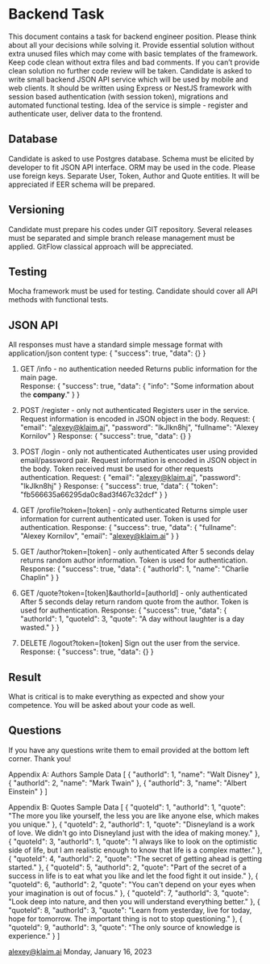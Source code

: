 # Backend Task 
This document contains a task for backend engineer position. Please think about all your  decisions while solving it. Provide essential solution without extra unused files which may come  with basic templates of the framework. Keep code clean without extra files and bad comments.  If you can’t provide clean solution no further code review will be taken. 
Candidate is asked to write small backend JSON API service which will be used by mobile and  web clients. It should be written using Express or NestJS framework with session based  authentication (with session token), migrations and automated functional testing. 
Idea of the service is simple - register and authenticate user, deliver data to the frontend. 

## Database 
Candidate is asked to use Postgres database. Schema must be elicited by developer to fit  JSON API interface. ORM may be used in the code. Please use foreign keys. Separate User,  Token, Author and Quote entities. 
It will be appreciated if EER schema will be prepared. 

## Versioning 
Candidate must prepare his codes under GIT repository. Several releases must be separated  and simple branch release management must be applied. GitFlow classical approach will be  appreciated. 

## Testing 
Mocha framework must be used for testing. Candidate should cover all API methods with  functional tests. 

## JSON API 
All responses must have a standard simple message format with application/json content type: 
{ 
 "success": true, 
 "data": {} 
} 

1. GET /info - no authentication needed 
Returns public information for the main page.  
Response: 
{ 
 "success": true, 
 "data": { 
    "info": "Some information about the <b>company</b>."  } 
} 

2. POST /register - only not authenticated 
Registers user in the service. Request information is encoded in JSON object in the body. Request: 
{ 
 "email": "alexey@klaim.ai", 
 "password": "lkJlkn8hj", 
 "fullname": "Alexey Kornilov" 
} 
Response: 
{ 
 "success": true, 
 "data": {} 
} 
 
3. POST /login - only not authenticated 
Authenticates user using provided email/password pair. Request information is encoded in  JSON object in the body. Token received must be used for other requests authentication. 
Request: 
{ 
 "email": "alexey@klaim.ai", 
 "password": "lkJlkn8hj" 
} 
Response: 
{ 
 "success": true, 
 "data": { 
 "token": "fb566635a66295da0c8ad3f467c32dcf" 
 } 
} 

4. GET /profile?token=[token] - only authenticated 
Returns simple user information for current authenticated user. Token is used for authentication. Response: 
{ 
 "success": true, 
 "data": { 
 "fullname": "Alexey Kornilov", 
 "email": "alexey@klaim.ai" 
 } 
} 

5. GET /author?token=[token] - only authenticated 
After 5 seconds delay returns random author information. Token is used for authentication. Response: 
{ 
 "success": true, 
 "data": { 
 "authorId": 1, 
 "name": "Charlie Chaplin" 
 } 
} 

6. GET /quote?token=[token]&authorId=[authorId] - only authenticated After 5 seconds delay return random quote from the author. Token is used for authentication. Response: 
{ 
 "success": true, 
 "data": { 
 "authorId": 1, 
 "quoteId": 3, 
 "quote": "A day without laughter is a day wasted." 
 } 
} 

7. DELETE /logout?token=[token] 
Sign out the user from the service. 
Response: 
{ 
 "success": true, 
 "data": {} 
} 

## Result 
What is critical is to make everything as expected and show your competence. You will be  asked about your code as well. 

## Questions 
If you have any questions write them to email provided at the bottom left corner. Thank you! 

Appendix A: Authors Sample Data 
[ 
 { 
 "authorId": 1, 
 "name": "Walt Disney" 
 }, 
 { 
 "authorId": 2, 
 "name": "Mark Twain" 
 }, 
 { 
 "authorId": 3, 
 "name": "Albert Einstein" 
 } 
] 

Appendix B: Quotes Sample Data 
[ 
 { 
 "quoteId": 1, 
 "authorId": 1, 
 "quote": "The more you like yourself, the less you are like anyone else, which  makes you unique." 
 }, 
 { 
 "quoteId": 2, 
 "authorId": 1, 
 "quote": "Disneyland is a work of love. We didn't go into Disneyland just with  the idea of making money." 
 }, 
 { 
 "quoteId": 3, 
 "authorId": 1, 
 "quote": "I always like to look on the optimistic side of life, but I am  realistic enough to know that life is a complex matter." 
 }, 
 { 
 "quoteId": 4, 
 "authorId": 2, 
 "quote": "The secret of getting ahead is getting started."  }, 
 { 
 "quoteId": 5, 
 "authorId": 2, 
 "quote": "Part of the secret of a success in life is to eat what you like and  let the food fight it out inside." 
 }, 
 { 
 "quoteId": 6, 
 "authorId": 2, 
 "quote": "You can't depend on your eyes when your imagination is out of  focus." 
 }, 
 { 
 "quoteId": 7, 
 "authorId": 3, 
 "quote": "Look deep into nature, and then you will understand everything  better." 
 }, 
 { 
 "quoteId": 8, 
 "authorId": 3, 
 "quote": "Learn from yesterday, live for today, hope for tomorrow. The  important thing is not to stop questioning." 
 }, 
 { 
 "quoteId": 9, 
 "authorId": 3, 
 "quote": "The only source of knowledge is experience." 
 } 
] 

alexey@klaim.ai Monday, January 16, 2023
